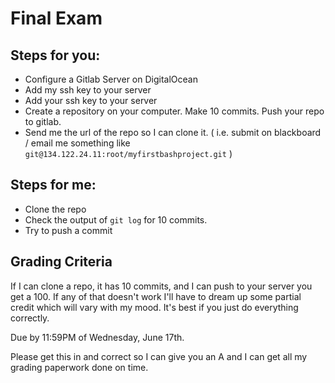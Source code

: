 # Final Exam

## Steps for you:
* Configure a Gitlab Server on DigitalOcean
* Add my ssh key to your server
* Add your ssh key to your server
* Create a repository on your computer. Make 10 commits. Push your repo to gitlab.
* Send me the url of the repo so I can clone it. ( i.e. submit on blackboard / email me something like `git@134.122.24.11:root/myfirstbashproject.git` )

## Steps for me:
* Clone the repo
* Check the output of `git log` for 10 commits.
* Try to push a commit

## Grading Criteria

If I can clone a repo, it has 10 commits, and I can push to your server you get a 100. If any of that doesn't work I'll have to dream up some partial credit which will vary with my mood. It's best if you just do everything correctly.

Due by 11:59PM of Wednesday, June 17th.

Please get this in and correct so I can give you an A and I can get all my grading paperwork done on time.
